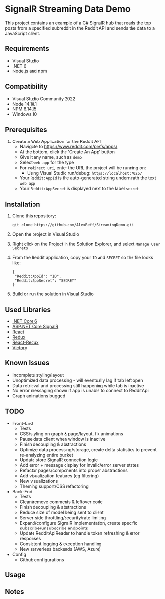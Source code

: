 # SignalR Streaming Data Demo

This project contains an example of a C# SignalR hub that reads the top posts from a specified subreddit in the Reddit API and sends the data to a JavaScript client.

## Requirements

- Visual Studio
- .NET 6
- Node.js and npm

## Compatibility

- Visual Studio Community 2022
- Node 14.18.1
- NPM 6.14.15
- Windows 10

## Prerequisites

1. Create a Web Application for the Reddit API
    - Navigate to https://www.reddit.com/prefs/apps/
    - At the bottom, click the 'Create An App' button
    - Give it any name, such as `demo`
    - Select `web app` for the type
    - For `redirect uri`, enter the URL the project will be running on:
      - Using Visual Studio run/debug: `https://localhost:7025/`
    - Your `Reddit:AppId` is the auto-generated string underneath the text `web app`
    - Your `Reddit:AppSecret` is displayed next to the label `secret`

## Installation

1. Clone this repository:

   ```
   git clone https://github.com/AlexReff/StreamingDemo.git
   ```

2. Open the project in Visual Studio

3. Right click on the Project in the Solution Explorer, and select `Manage User Secrets`

4. From the Reddit application, copy your `ID` and `SECRET` so the file looks like:

   ```
   {
    "Reddit:AppId": "ID",
    "Reddit:AppSecret": "SECRET"
   }
   ```

5. Build or run the solution in Visual Studio

## Used Libraries

- [.NET Core 6](https://github.com/dotnet/core)
- [ASP.NET Core SignalR](https://github.com/dotnet/aspnetcore/tree/main/src/SignalR)
- [React](https://github.com/facebook/react)
- [Redux](https://github.com/reduxjs/redux)
- [React-Redux](https://github.com/reduxjs/react-redux)
- [Victory](https://github.com/FormidableLabs/victory)

## Known Issues

- Incomplete styling/layout
- Unoptimized data processing - will eventually lag if tab left open
- Data retrieval and processing still happening while tab is inactive
- No error messaging shown if app is unable to connect to RedditApi
- Graph animations bugged

## TODO

- Front-End
    - Tests
    - CSS/styling on graph & page/layout, fix animations
    - Pause data client when window is inactive
    - Finish decoupling & abstractions
    - Optimize data processing/storage, create delta statistics to prevent re-analyzing entire bucket
    - Update store SignalR connection logic
    - Add error + message display for invalid/error server states
    - Refactor pages/components into proper abstractions
    - Add visualization features (eg filtering)
    - New visualizations
    - Theming support/CSS refactoring
- Back-End
    - Tests
    - Clean/remove comments & leftover code
    - Finish decoupling & abstractions
    - Reduce size of model being sent to client
    - Server-side throttling/security/rate limiting
    - Expand/configure SignalR implementation, create specific subscribe/unsubscribe endpoints
    - Update RedditApiReader to handle token refreshing & error responses
    - Consistent logging & exception handling
    - New serverless backends (AWS, Azure)
- Config
    - Github configurations

## Usage

## Notes
